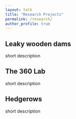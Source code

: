 ```yaml
---
layout: talk
title: "Research Projects"
permalink: /research/
author_profile: true
---
```


## Leaky wooden dams

short description

## The 360 Lab

short description

## Hedgerows

short description

## 
